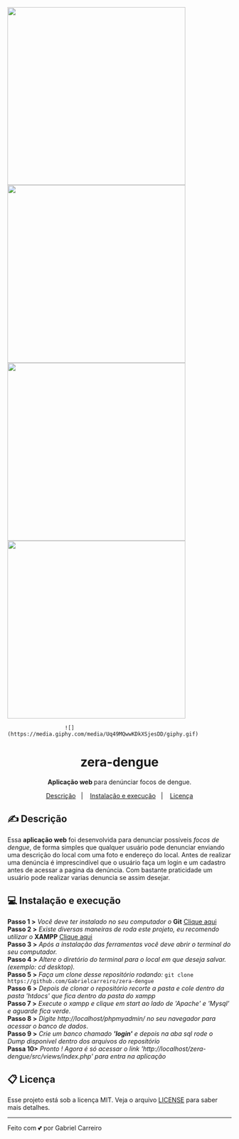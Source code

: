 <img src="https://i.imgur.com/FGh1Cap.png" width="400"> <img src="https://i.imgur.com/LYoeeFX.png" width="400">
<img src="https://i.imgur.com/SzDwsHF.png" width="400"> <img src="https://i.imgur.com/e552nEg.png" width="400">

                      ![](https://media.giphy.com/media/Uq49MQwwKDkXSjesDD/giphy.gif)

<h1 align="center"> zera-dengue </h1>
<p align="center"> <strong> Aplicação web </strong> para denúnciar focos de dengue.  </p>

<p align="center">
  <a href="#-descrição">Descrição</a>&nbsp;&nbsp;&nbsp;|&nbsp;&nbsp;&nbsp;
  <a href="#-instalação-e-execução">Instalação e execução</a>&nbsp;&nbsp;&nbsp;|&nbsp;&nbsp;&nbsp;
  <a href="#memo-licença">Licença</a>
</p>
 
## ✍ Descrição

 Essa **aplicação web** foi desenvolvida para denunciar possíveis *focos de dengue*, de forma simples 
 que qualquer usuário pode denunciar enviando uma descrição do local com uma foto e endereço do local.
 Antes de realizar uma denúncia é imprescindível que o usuário faça um login e um cadastro antes de acessar
 a pagina da denúncia. Com bastante praticidade um usuário pode realizar varias denuncia se assim desejar.
 
 ## 💻 Instalação e execução
 
**Passo 1 >**  *Você deve ter instalado no seu computador o*  **Git** <a href="https://git-scm.com/"> Clique aqui </a><br>
**Passo 2 >**  *Existe diversas maneiras de roda este projeto, eu recomendo utilizar o* **XAMPP** <a href="https://www.apachefriends.org/pt_br/index.html"> Clique aqui </a><br>
**Passo 3 >**  *Após a instalação das ferramentas você deve abrir o terminal do seu computador.* <br>
**Passo 4 >**  *Altere o diretório do terminal para o local em que deseja salvar. (exemplo: cd desktop).*<br>
**Passo 5 >**  *Faça um clone desse repositório rodando:* `git clone https://github.com/Gabrielcarreiro/zera-dengue`<br>
**Passo 6 >**  *Depois de clonar o repositório recorte a pasta e cole dentro da pasta 'htdocs' que fica dentro da pasta do xampp* <br>
**Passo 7 >**  *Execute o xampp e clique em start ao lado de 'Apache' e 'Mysql' e  aguarde fica verde.* </i><br>
**Passo 8 >**  *Digite http://localhost/phpmyadmin/ no seu navegador para acessar o banco de dados*.<br>
**Passo 9 >**  *Crie um banco chamado **'login'** e depois na aba sql rode o Dump disponível dentro dos arquivos do repositório* <br>
**Passa 10>**  *Pronto ! Agora é só acessar o link 'http://localhost/zera-dengue/src/views/index.php' para entra na aplicação* <br>

## 📋 Licença

Esse projeto está sob a licença MIT. Veja o arquivo [LICENSE](LICENSE.md) para saber mais detalhes.

---
Feito com 💕 por Gabriel Carreiro

